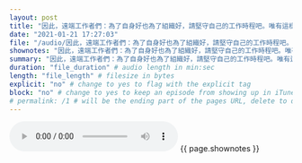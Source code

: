 ```yaml
---
layout: post
title: "因此，遠端工作者們：為了自身好也為了組織好，請堅守自己的工作時程吧。唯有這樣，「透過網路來模擬辦公室」的謬誤才會被打破，遠端工作模式的本質才會開始被正視，與之相應的工作文化才會形成。" # quotes allow forbidden characters like the colon
date: "2021-01-21 17:27:03"
file: "/audio/因此，遠端工作者們：為了自身好也為了組織好，請堅守自己的工作時程吧。唯有這樣，「透過網路來模擬辦公室」的謬誤才會被打破，遠端工作模式的本質才會開始被正視，與之相應的工作文化才會形成。.mp3"
shownotes: "因此，遠端工作者們：為了自身好也為了組織好，請堅守自己的工作時程吧。唯有這樣，「透過網路來模擬辦公室」的謬誤才會被打破，遠端工作模式的本質才會開始被正視，與之相應的工作文化才會形成。"
summary: "因此，遠端工作者們：為了自身好也為了組織好，請堅守自己的工作時程吧。唯有這樣，「透過網路來模擬辦公室」的謬誤才會被打破，遠端工作模式的本質才會開始被正視，與之相應的工作文化才會形成。"
duration: "file_duration" # audio length in min:sec
length: "file_length" # filesize in bytes
explicit: "no" # change to yes to flag with the explicit tag
block: "no" # change to yes to keep an episode from showing up in iTunes
# permalink: /1 # will be the ending part of the pages URL, delete to default to the title
---
```


<audio controls>
<source src="{{site.url}}{{site.baseurl}}{{ page.file }}" type="audio/x-mp3">
Your browser does not support the audio element.
</audio>
{{ page.shownotes }}
